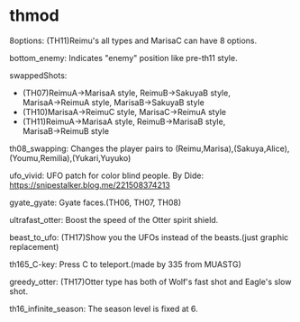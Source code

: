 # thmod

8options: (TH11)Reimu's all types and MarisaC can have 8 options.

bottom_enemy: Indicates "enemy" position like pre-th11 style.

swappedShots:
* (TH07)ReimuA→MarisaA style, ReimuB→SakuyaB style, MarisaA→ReimuA style, MarisaB→SakuyaB style
* (TH10)MarisaA→ReimuC style, MarisaC→ReimuA style
* (TH11)ReimuA→MarisaA style, ReimuB→MarisaB style, MarisaB→ReimuB style

th08_swapping: Changes the player pairs to (Reimu,Marisa),(Sakuya,Alice),(Youmu,Remilia),(Yukari,Yuyuko)

ufo_vivid: UFO patch for color blind people. By Dide: https://snipestalker.blog.me/221508374213

gyate_gyate: Gyate faces.(TH06, TH07, TH08)

ultrafast_otter: Boost the speed of the Otter spirit shield.

beast_to_ufo: (TH17)Show you the UFOs instead of the beasts.(just graphic replacement)

th165_C-key: Press C to teleport.(made by 335 from MUASTG)

greedy_otter: (TH17)Otter type has both of Wolf's fast shot and Eagle's slow shot.

th16_infinite_season: The season level is fixed at 6.